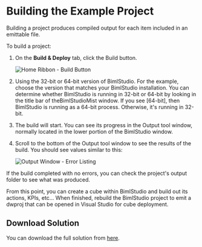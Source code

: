 # Building the Example Project

Building a project produces compiled output for each item included in an emittable file.

To build a project:

1. On the **Build & Deploy** tab, click the Build button.

    ![Home Ribbon - Build Button](https://varigencecom.blob.core.windows.net/images-mistdocumentation/012_Step01.png)

1. Using the 32-bit or 64-bit version of BimlStudio. For the example, choose the version that matches your BimlStudio installation.
    You can determine whether BimlStudio is running in 32-bit or 64-bit by looking in the title bar of theBimlStudioMist window. If you see [64-bit], then BimlStudio is running as a 64-bit process. Otherwise, it's running in 32-bit.

1. The build will start. You can see its progress in the Output tool window, normally located in the lower portion of the BimlStudio window.

1. Scroll to the bottom of the Output tool window to see the results of the build. You should see values similar to this:

    ![Output Window - Error Listing](https://varigencecom.blob.core.windows.net/images-mistdocumentation/012_Step04.png)

If the build completed with no errors, you can check the project's output folder to see what was produced.

From this point, you can create a cube within BimlStudio and build out its actions, KPIs, etc... When finished, rebuild the BimlStudio project to emit a dwproj that can be opened in Visual Studio for cube deployment.

## Download Solution

You can download the full solution from [here](/downloads/adventureworksltsample.zip).
